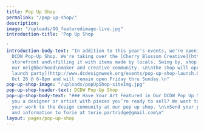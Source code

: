 ```yaml
---
title: Pop Up Shop
permalink: "/pop-up-shop/"
description: 
image: "/uploads/OG_featuredimage-live.jpg"
introduction-title: 'Pop Up Shop

'
introduction-body-text: "In addition to this year's events, we're opening our yearly
  DCDW Pop-Up Shop. We're taking over the [Cherry Blossom Creative](http://cherryblossomcreative.com/)
  storefront and\nfilling it with items made by locals. Swing by, shop, and support
  our neighborhood\nmaker and creative community. \n\nThe shop will open with a [low-key
  launch party](http://www.dcdesignweek.org/events/pop-up-shop-launch.html) on Thursday,
  Oct 26 @ 6-8pm and will remain open Friday thru Sunday.\n"
pop-up-shop-image: "/uploads/popUpShop-siteImg.jpg"
pop-up-shop-header-text: DCDW Pop-Up Shop
pop-up-shop-body-text: "### Have Your Art Featured in Our DCDW Pop Up Shop!\n\nAre
  you a designer or artist with pieces you’re ready to sell? We want to help you sell
  your work to the design community at our pop up shop. \n\nSend your product details
  and information to Torie at torie.partridge@gmail.com\n"
layout: pages/pop-up-shop
---
```


